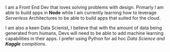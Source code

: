 I am a Front End Dev that loves solving problems with design. Primarly I am able to build apps in __Node__ while I am currently learning how to leverage _Serverless_ Architectures to be able to build apps that suited for the cloud. 

I am also a keen Data Scienist, I believe that with the amount of data being generated from humans, Devs will need to be able to add machine learning capabilities in their apps. I prefer using Python for ad hoc _Data Science and **Kaggle** compitions_.
